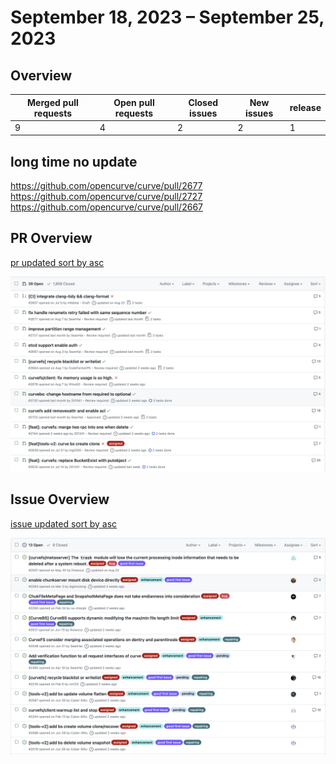 
# September 18, 2023 – September 25, 2023

## Overview

| Merged pull requests | Open pull requests | Closed issues | New issues | release |
| -------------------- | ------------------ | ------------- | ---------- | ------- |
| 9                    | 4                  | 2             | 2          | 1       |

## long time no update

https://github.com/opencurve/curve/pull/2677
https://github.com/opencurve/curve/pull/2727
https://github.com/opencurve/curve/pull/2667

## PR Overview

[pr updated sort by asc](https://github.com/opencurve/curve/pulls?q=is%3Apr+is%3Aopen+sort%3Aupdated-asc+-label%3Apending)

![pr updated sort by asc](./images/2023-09-25-pr.png)

## Issue Overview

[issue updated sort by asc](https://github.com/opencurve/curve/issues?q=is%3Aissue+is%3Aopen+label%3Aassigned+sort%3Aupdated-asc)

![issue updated sort by asc](./images/2023-09-25-issue.png)